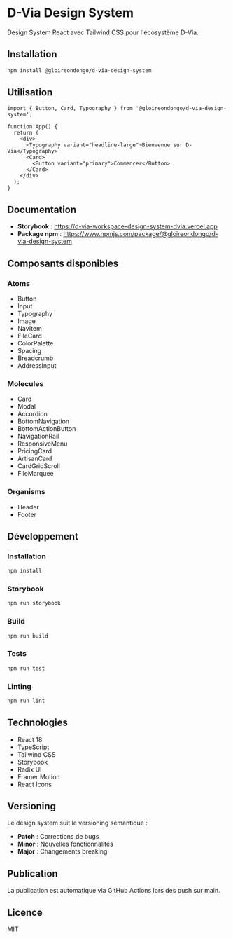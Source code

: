 # D-Via Design System

Design System React avec Tailwind CSS pour l'écosystème D-Via.

## Installation

```bash
npm install @gloireondongo/d-via-design-system
```

## Utilisation

```tsx
import { Button, Card, Typography } from '@gloireondongo/d-via-design-system';

function App() {
  return (
    <div>
      <Typography variant="headline-large">Bienvenue sur D-Via</Typography>
      <Card>
        <Button variant="primary">Commencer</Button>
      </Card>
    </div>
  );
}
```

## Documentation

- **Storybook** : https://d-via-workspace-design-system-dvia.vercel.app
- **Package npm** : https://www.npmjs.com/package/@gloireondongo/d-via-design-system

## Composants disponibles

### Atoms
- Button
- Input
- Typography
- Image
- NavItem
- FileCard
- ColorPalette
- Spacing
- Breadcrumb
- AddressInput

### Molecules
- Card
- Modal
- Accordion
- BottomNavigation
- BottomActionButton
- NavigationRail
- ResponsiveMenu
- PricingCard
- ArtisanCard
- CardGridScroll
- FileMarquee

### Organisms
- Header
- Footer

## Développement

### Installation
```bash
npm install
```

### Storybook
```bash
npm run storybook
```

### Build
```bash
npm run build
```

### Tests
```bash
npm run test
```

### Linting
```bash
npm run lint
```

## Technologies

- React 18
- TypeScript
- Tailwind CSS
- Storybook
- Radix UI
- Framer Motion
- React Icons

## Versioning

Le design system suit le versioning sémantique :
- **Patch** : Corrections de bugs
- **Minor** : Nouvelles fonctionnalités
- **Major** : Changements breaking

## Publication

La publication est automatique via GitHub Actions lors des push sur main.

## Licence

MIT